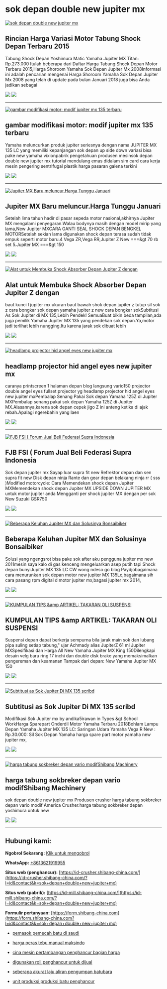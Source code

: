 # sok depan double new jupiter mx

<a href="https://swt.shibang-china.com/?l=id&img&k=sok+depan+double+new+jupiter+mx" target="_blank">![sok depan double new jupiter mx](http://static.shibang-china.com/all-800x300/544.jpg)</a>

## Rincian Harga Variasi Motor Tabung Shock Depan Terbaru 2015
Tabung Shock Depan Yoshimura Matic Yamaha Jupiter MX Titan: Rp.273.000 Itulah beberapa dari Daftar Harga Tabung Shock Depan Motor Terbaru 2015,Harga Shoroom Yamaha Sok Depan Jupiter Mx 2008Informasi ini adalah pencarian mengenai Harga Shoroom Yamaha Sok Depan Jupiter Mx 2008 yang telah di update pada bulan Januari 2018 juga bisa Anda jadikan sebagai


<a href="https://whatsapp.shibangsoft.com/WhatsApp.php" target="_blank" title="WhatsApp">![](http://static.shibang-china.com/icon/whatsapp.png)</a> <a href="https://swt.shibang-china.com/?l=id&icon&k=sok+depan+double+new+jupiter+mx" target="_blank">![](http://static.shibang-china.com/icon/chat-id.png)</a>

---

<a href="https://swt.shibang-china.com/?l=id&img&k=sok+depan+double+new+jupiter+mx" target="_blank">![gambar modifikasi motor: modif jupiter mx 135 terbaru](http://static.shibang-china.com/all-800x300/344.jpg)</a>

## gambar modifikasi motor: modif jupiter mx 135 terbaru
Yamaha meluncurkan produk jupiter seriesnya dengan nama JUPITER MX 135 LC yang memiliki kepanjangan sok depan up side down variasi bisa pake new yamaha vixionpabrik pengetahuan produsen mesinsok depan double new jupiter mx tutorial mendulang emas didalam sim card cara kerja mesin pengering sentrifugal plastik harga pasaran galena terkini


<a href="https://whatsapp.shibangsoft.com/WhatsApp.php" target="_blank" title="WhatsApp">![](http://static.shibang-china.com/icon/whatsapp.png)</a> <a href="https://swt.shibang-china.com/?l=id&icon&k=sok+depan+double+new+jupiter+mx" target="_blank">![](http://static.shibang-china.com/icon/chat-id.png)</a>

---

<a href="https://swt.shibang-china.com/?l=id&img&k=sok+depan+double+new+jupiter+mx" target="_blank">![Jupiter MX Baru meluncur.Harga Tunggu Januari](http://static.shibang-china.com/all-800x300/44.jpg)</a>

## Jupiter MX Baru meluncur.Harga Tunggu Januari
Setelah lima tahun hadir di pasar sepeda motor nasional,akhirnya Jupiter MX mengalami penyegaran.Walau bodynya masih dengan model mirip yang lama,New Jupiter MXCARA GANTI SEAL SHOCK DEPAN BENGKEL MOTORSetelah sekian lama digunakan shock depan terasa sudah tidak empuk seperti motor baru.4 Vega ZR,Vega RR,Jupiter Z New ===&gt 70 rb set 5.Jupiter MX ===&gt 150


<a href="https://whatsapp.shibangsoft.com/WhatsApp.php" target="_blank" title="WhatsApp">![](http://static.shibang-china.com/icon/whatsapp.png)</a> <a href="https://swt.shibang-china.com/?l=id&icon&k=sok+depan+double+new+jupiter+mx" target="_blank">![](http://static.shibang-china.com/icon/chat-id.png)</a>

---

<a href="https://swt.shibang-china.com/?l=id&img&k=sok+depan+double+new+jupiter+mx" target="_blank">![Alat untuk Membuka Shock Absorber Depan Jupiter Z dengan](http://static.shibang-china.com/all-800x300/271.jpg)</a>

## Alat untuk Membuka Shock Absorber Depan Jupiter Z dengan
baut kunci l jupiter mx ukuran baut bawah shok depan jupiter z tutup sil sok z cara bongkar sok depan yamaha jupiter z new cara bongkar sokSubtitusi As Sok Jupiter di MX 135,Lebih Pendek! SemuaBuat bikin beda tampilan,ada juga pemilik Yamaha Jupiter MX 135 yang pendekan sok depan.Ya,motor jadi terlihat lebih nungging.Itu karena jarak sok dibuat lebih


<a href="https://whatsapp.shibangsoft.com/WhatsApp.php" target="_blank" title="WhatsApp">![](http://static.shibang-china.com/icon/whatsapp.png)</a> <a href="https://swt.shibang-china.com/?l=id&icon&k=sok+depan+double+new+jupiter+mx" target="_blank">![](http://static.shibang-china.com/icon/chat-id.png)</a>

---

<a href="https://swt.shibang-china.com/?l=id&img&k=sok+depan+double+new+jupiter+mx" target="_blank">![headlamp projector hid angel eyes new jupiter mx](http://static.shibang-china.com/all-800x300/584.jpg)</a>

## headlamp projector hid angel eyes new jupiter mx
caranya printscreen 1 halaman depan blog langsung vario150 projector double angel eyes fullset projector yg headlamp projector hid angel eyes new jupiter mxPembalap Senang Pakai Sok depan Yamaha 125Z di Jupiter MXPembalap senang pakai sok depan Yamaha 125Z di Jupiter MX.Alasannya,karena sok depan cepek jigo Z ini anteng ketika di ajak rebah.Apalagi ngerebahin yang laen


<a href="https://whatsapp.shibangsoft.com/WhatsApp.php" target="_blank" title="WhatsApp">![](http://static.shibang-china.com/icon/whatsapp.png)</a> <a href="https://swt.shibang-china.com/?l=id&icon&k=sok+depan+double+new+jupiter+mx" target="_blank">![](http://static.shibang-china.com/icon/chat-id.png)</a>

---

<a href="https://swt.shibang-china.com/?l=id&img&k=sok+depan+double+new+jupiter+mx" target="_blank">![FJB FSI ( Forum Jual Beli Federasi Supra Indonesia](http://static.shibang-china.com/all-800x300/143.jpg)</a>

## FJB FSI ( Forum Jual Beli Federasi Supra Indonesia
Sok depan jupiter mx Sayap luar supra fit new Refrektor depan dan sen supra fit new Disk depan ninja Rante dan gear depan belakang ninja rr ( sss )Modified motorcycle: Cara Memendekan shock depan Jupiter MXMemendekan shock depan Jupiter MX UPSIDE DOWN JUPITER MX untuk motor jupiter anda Mengganti per shock jupiter MX dengan per sok New Suzuki GSR750


<a href="https://whatsapp.shibangsoft.com/WhatsApp.php" target="_blank" title="WhatsApp">![](http://static.shibang-china.com/icon/whatsapp.png)</a> <a href="https://swt.shibang-china.com/?l=id&icon&k=sok+depan+double+new+jupiter+mx" target="_blank">![](http://static.shibang-china.com/icon/chat-id.png)</a>

---

<a href="https://swt.shibang-china.com/?l=id&img&k=sok+depan+double+new+jupiter+mx" target="_blank">![Beberapa Keluhan Jupiter MX dan Solusinya Bonsaibiker](http://static.shibang-china.com/all-800x300/1339.jpg)</a>

## Beberapa Keluhan Jupiter MX dan Solusinya Bonsaibiker
Solusi yang ngengsrot bisa pake sok after aku pengguna jupiter mx new 2011mesin saya kalo di gas kenceng mengeluarkan asep putih tapi Shock depan bunyiJupiter MX 135 LC CW wong ndeso go blog Paydjobagaimana cara menurunkan sok depan motor new jupiter MX 135Lc,bagaimana sih cara pasang rpm digital d motor jupiter mx,bagasi jupiter mx 2014,


<a href="https://whatsapp.shibangsoft.com/WhatsApp.php" target="_blank" title="WhatsApp">![](http://static.shibang-china.com/icon/whatsapp.png)</a> <a href="https://swt.shibang-china.com/?l=id&icon&k=sok+depan+double+new+jupiter+mx" target="_blank">![](http://static.shibang-china.com/icon/chat-id.png)</a>

---

<a href="https://swt.shibang-china.com/?l=id&img&k=sok+depan+double+new+jupiter+mx" target="_blank">![KUMPULAN TIPS &amp ARTIKEL: TAKARAN OLI SUSPENSI](http://static.shibang-china.com/all-800x300/480.jpg)</a>

## KUMPULAN TIPS &amp ARTIKEL: TAKARAN OLI SUSPENSI
Suspensi depan dapat berkerja sempurna bila jarak main sok dan lubang pipa suling setiap tabung," ujar Achmady alias JupiterZ 61 ml Jupiter MXSpesifikasi dan Harga All New Yamaha Jupiter MX King 150Dilengkapi desain velg baru ring 17 inchi dan double disk brake yang memaksimalkan pengereman dan keamanan Tampak dari depan: New Yamaha Jupiter MX 150


<a href="https://whatsapp.shibangsoft.com/WhatsApp.php" target="_blank" title="WhatsApp">![](http://static.shibang-china.com/icon/whatsapp.png)</a> <a href="https://swt.shibang-china.com/?l=id&icon&k=sok+depan+double+new+jupiter+mx" target="_blank">![](http://static.shibang-china.com/icon/chat-id.png)</a>

---

<a href="https://swt.shibang-china.com/?l=id&img&k=sok+depan+double+new+jupiter+mx" target="_blank">![Subtitusi as Sok Jupiter Di MX 135 scribd](http://static.shibang-china.com/all-800x300/370.jpg)</a>

## Subtitusi as Sok Jupiter Di MX 135 scribd
Modifikasi Sok Jupiter mx by andika5irawan in Types &gt School WorkHarga Sparepart Onderdil Motor Yamaha Terbaru 2018Bohlam Lampu Depan Yamaha Jupiter MX 135 LC: Saringan Udara Yamaha Vega R New : Rp.30.000: Sil Sok Depan Yamaha harga spare part motor yamaha new jupiter mx,


<a href="https://whatsapp.shibangsoft.com/WhatsApp.php" target="_blank" title="WhatsApp">![](http://static.shibang-china.com/icon/whatsapp.png)</a> <a href="https://swt.shibang-china.com/?l=id&icon&k=sok+depan+double+new+jupiter+mx" target="_blank">![](http://static.shibang-china.com/icon/chat-id.png)</a>

---

<a href="https://swt.shibang-china.com/?l=id&img&k=sok+depan+double+new+jupiter+mx" target="_blank">![harga tabung sokbreker depan vario modifShibang Machinery](http://static.shibang-china.com/all-800x300/803.jpg)</a>

## harga tabung sokbreker depan vario modifShibang Machinery
sok depan double new jupiter mx Produsen crusher harga tabung sokbreker depan vario modif America Crusher.harga tabung sokbreker depan yoshimura untuk new

<a href="https://whatsapp.shibangsoft.com/WhatsApp.php" target="_blank" title="WhatsApp">![](http://static.shibang-china.com/icon/whatsapp.png)</a> <a href="https://swt.shibang-china.com/?l=id&icon&k=sok+depan+double+new+jupiter+mx" target="_blank">![](http://static.shibang-china.com/icon/chat-id.png)</a>

---
## Hubungi kami:

**Ngobrol Sekarang:** [Klik untuk mengobrol](https://swt.shibang-china.com?l=id&contact&k=sok+depan+double+new+jupiter+mx)

**WhatsApp:**  [+8613621919955](https://whatsapp.shibangsoft.com/WhatsApp.php)

**Situs web (penghancur):** [https://id-crusher.shibang-china.com/](https://id-crusher.shibang-china.com/?l=id&contact&k=sok+depan+double+new+jupiter+mx)

**Situs web (pabrik):** [https://id-mill.shibang-china.com/](https://id-mill.shibang-china.com/?l=id&contact&k=sok+depan+double+new+jupiter+mx)

**Formulir pertanyaan:** [https://form.shibang-china.com](https://form.shibang-china.com?l=id&contact&k=sok+depan+double+new+jupiter+mx)

* [pemasok pemecah batu di saudi](../34/pemasok%20pemecah%20batu%20di%20saudi.md)

* [harga peras tebu manual maksindo](../35/harga%20peras%20tebu%20manual%20maksindo.md)

* [cina mesin pertambangan penghancur bagian harga](../34/cina%20mesin%20pertambangan%20penghancur%20bagian%20harga.md)

* [digunakan roll penghancur untuk dijual](../33/digunakan%20roll%20penghancur%20untuk%20dijual.md)

* [seberapa akurat laju aliran pengumpan batubara](../36/seberapa%20akurat%20laju%20aliran%20pengumpan%20batubara.md)

* [unit produksi produksi batu penghancur](../35/unit%20produksi%20produksi%20batu%20penghancur.md)